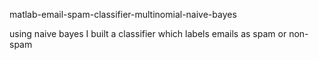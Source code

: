 matlab-email-spam-classifier-multinomial-naive-bayes

using naive bayes I built a classifier which labels emails as spam or non-spam
